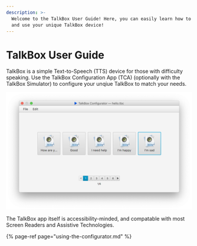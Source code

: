 ```yaml
---
description: >-
  Welcome to the TalkBox User Guide! Here, you can easily learn how to set up
  and use your unique TalkBox device!
---
```


# TalkBox User Guide

TalkBox is a simple Text-to-Speech \(TTS\) device for those with difficulty speaking. Use the TalkBox Configuration App \(TCA\) \(optionally with the TalkBox Simulator\) to configure your unqiue TalkBox to match your needs.

![The TalkBox Configurator](.gitbook/assets/screen-shot-2019-02-24-at-10.45.48-pm.png)

The TalkBox app itself is accessibility-minded, and compatable with most Screen Readers and Assistive Technologies.

{% page-ref page="using-the-configurator.md" %}

